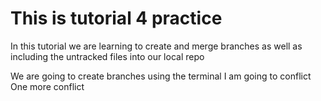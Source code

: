 # This is tutorial 4 practice

In this tutorial we are learning to create and merge branches as well as including the untracked files into our local repo

We are going to create branches using the terminal
I am going to conflict
One more conflict
